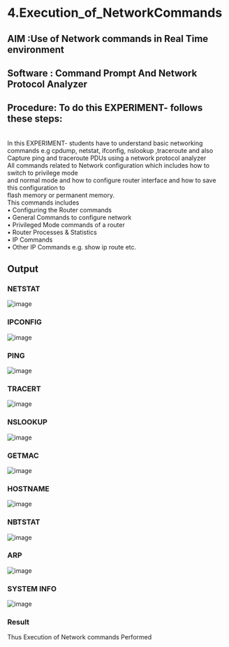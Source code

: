 # 4.Execution_of_NetworkCommands
## AIM :Use of Network commands in Real Time environment
## Software : Command Prompt And Network Protocol Analyzer
## Procedure: To do this EXPERIMENT- follows these steps:
<BR>
In this EXPERIMENT- students have to understand basic networking commands e.g cpdump, netstat, ifconfig, nslookup ,traceroute and also Capture ping and traceroute PDUs using a network protocol analyzer 
<BR>
All commands related to Network configuration which includes how to switch to privilege mode
<BR>
and normal mode and how to configure router interface and how to save this configuration to
<BR>
flash memory or permanent memory.
<BR>
This commands includes
<BR>
• Configuring the Router commands
<BR>
• General Commands to configure network
<BR>
• Privileged Mode commands of a router 
<BR>
• Router Processes & Statistics
<BR>
• IP Commands
<BR>
• Other IP Commands e.g. show ip route etc.
<BR>

## Output
### NETSTAT
![image](https://github.com/user-attachments/assets/052c86b5-8930-4f9e-af28-b8ccff4a91b8)

### IPCONFIG
![image](https://github.com/user-attachments/assets/46bd1a70-351f-44c0-a0d8-5e3057590f0f)

### PING
![image](https://github.com/user-attachments/assets/d0cb0960-71a6-4138-a8aa-1aaefd9de19a)

### TRACERT
![image](https://github.com/user-attachments/assets/5c18cc77-cb22-44d0-8178-aa970224272a)

### NSLOOKUP
![image](https://github.com/user-attachments/assets/c9a19760-4a86-468e-965c-650a0b85bde9)

### GETMAC
![image](https://github.com/user-attachments/assets/b3563570-a008-47da-98f5-26fdd6a95a24)

### HOSTNAME
![image](https://github.com/user-attachments/assets/19680e17-5202-4a8a-8322-29346646a7d1)

### NBTSTAT
![image](https://github.com/user-attachments/assets/22594465-1d00-4d16-aacb-983d5888d15a)

### ARP
![image](https://github.com/user-attachments/assets/1154faf7-027e-470b-ae18-aabf3eb00faf)

### SYSTEM INFO
![image](https://github.com/user-attachments/assets/56f107b3-045c-487e-8174-de56b957e6c0)

### Result
Thus Execution of Network commands Performed

